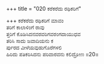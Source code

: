 +++
title = "020 ಕರೆಕರೆದು ರಥಿಕರಿಗೆ"

+++
ಕರೆಕರೆದು ರಥಿಕರಿಗೆ ಮಾವಂ  
ತರಿಗೆ ಕಾಲಾಳಿಂಗೆ ರಾವು  
ತ್ತರಿಗೆ ಕೊಡಿಸಿದನವರವರಿಗವರಂಗದಾಯುಧವ  
ತರಿಸಿ ಸಾದು ಜವಾದಿಯನು ಕ  
ರ್ಪುರದ ವೀಳೆಯವುಡುಗೊರೆಗಳಲಿ  
ಹಿರಿದು ಪತಿಕರಿಸಿದನು ಪರಿವಾರವನು ಕಲಿದ್ರೋಣ   ॥20॥
